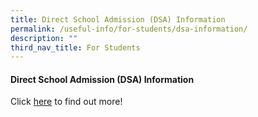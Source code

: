 ```yaml
---
title: Direct School Admission (DSA) Information
permalink: /useful-info/for-students/dsa-information/
description: ""
third_nav_title: For Students
---
```

<h4><strong>Direct School Admission (DSA) Information</strong></h4>

Click [here](https://www.ahmadibrahimsec.moe.edu.sg/about-us/direct-school-admission/) to find out more!
